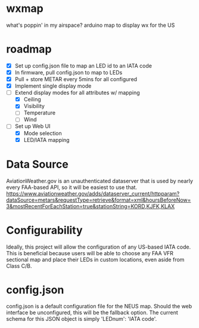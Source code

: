 # wxmap
what's poppin' in my airspace? arduino map to display wx for the US

# roadmap
- [x] Set up config.json file to map an LED id to an IATA code
- [x] In firmware, pull config.json to map to LEDs
- [x] Pull + store METAR every 5mins for all configured
- [x] Implement single display mode
- [ ] Extend display modes for all attributes w/ mapping
    - [x] Ceiling
    - [x] Visibility
    - [ ] Temperature
    - [ ] Wind
- [ ] Set up Web UI
    - [x] Mode selection
    - [x] LED/IATA mapping

# Data Source
AviationWeather.gov is an unauthenticated dataserver that is used by nearly every FAA-based API, so it will be easiest to use that.
https://www.aviationweather.gov/adds/dataserver_current/httpparam?dataSource=metars&requestType=retrieve&format=xml&hoursBeforeNow=3&mostRecentForEachStation=true&stationString=KORD,KJFK,KLAX

# Configurability
Ideally, this project will allow the configuration of any US-based IATA code. This is beneficial because users will be able to choose any FAA VFR sectional map and place their LEDs in custom locations, even aside from Class C/B. 

# config.json
config.json is a default configuration file for the NEUS map. Should the web interface be unconfigured, this will be the fallback option. The current schema for this JSON object is simply 'LEDnum': 'IATA code'.

